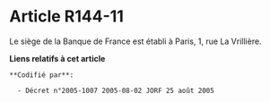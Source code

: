 # Article R144-11

Le siège de la Banque de France est établi à Paris, 1, rue La Vrillière.

**Liens relatifs à cet article**

	**Codifié par**:

	  - Décret n°2005-1007 2005-08-02 JORF 25 août 2005

